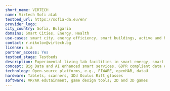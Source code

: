 ```yaml
---
short_name: VIRTECH
name: Virtech Sofi aLab
testbed_url: https://sofia-da.eu/en/
provider_logo: 
city_country: Sofia, Bulgaria
domains: Smart Cities, Energy, Health
use-cases: smart city, energy efficiency, smart buildings, active and healthy aging, e-health, sustainable development, e-mobility
contact: r.nikolov@virtech.bg
license: n.a
partner_access: Yes
testbed_stage: Testbeds
description: Experimental living lab facilities in smart energy, smart buildings, active and healthy aging, e-health, sustainable development, smart mobility (e.g., smart EV charging).
concept: Big Data and AI enhanced smart services, GDPR compliant data exchange, interoperability.
technology: Open-source platforms, e.g., FIWARE, openHAB, dataU
hardware: Tablets, scanners, 3Dd Oculus Rift glasses
software: VR/AR edutainment, game design tools; 2D and 3D games
---
```

